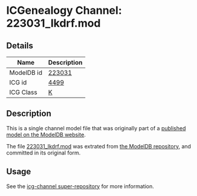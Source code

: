 # ICGenealogy Channel: 223031\_Ikdrf.mod

## Details

Name | Description
---- | -----------
ModelDB id | [223031](http://senselab.med.yale.edu/ModelDB/ShowModel.cshtml?model=223031)
ICG id | [4499](http://icg.neurotheory.ox.ac.uk/channels/1/4499)
ICG Class | [K](http://icg.neurotheory.ox.ac.uk/channels/1)

## Description

This is a single channel model file that was originally part of a [published model on the ModelDB website](http://senselab.med.yale.edu/mModelDB/ShowModel.cshtml?model=223031).

The file [223031\_Ikdrf.mod](223031_Ikdrf.mod) was extrated from [the ModelDB repository](http://senselab.med.yale.edu/ModelDB/ShowModel.cshtml?model=223031), and committed in its original form.

## Usage

See the [icg-channel super-repository](https://github.com/icgenealogy/icg-channels) for more information.